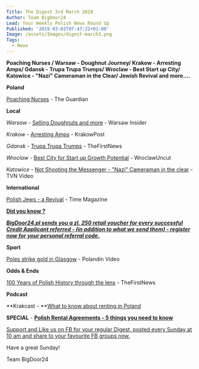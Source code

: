 ```yaml
---
Title: The Digest 3rd March 2019
Author: Team BigDoor24
Lead: Your Weekly Polish News Round Up
Published: '2019-03-03T07:47:22+01:00'
Image: /assets/Images/digest-march3.png
Tags:
  - News
---
```

**Poaching Nurses / Warsaw - Doughnut Journey/ Krakow - Arresting Amps/ Gdansk - Trupa Trupa Trumps/ Wroclaw - Best Start up City/ Katowice - "Nazi" Cameraman in the Clear/ Jewish Revival and more....**

**Poland**

[Poaching Nurses](https://www.theguardian.com/world/2019/feb/28/better-weather-better-pay-german-hospital-looks-to-lure-uks-polish-nurses?CMP=Share_AndroidApp_Email) - The Guardian

**Local**

_Warsaw_ - [Selling Doughnuts and more](http://www.warsawinsider.pl/hole-in-one/) - Warsaw Insider

_Krakow_ - [Arresting Amps](http://www.krakowpost.com/20075/2019/02/should-street-musicians-be-allowed-to-use-amps-krakow-decides) - KrakowPost

_Gdansk_ - [Trupa Trupa Trumps](https://www.thefirstnews.com/article/super-trupa-trupa-gdansk-band-sign-to-nirvana-label-sub-pop-but-fame-is-the-last-thing-on-their-minds-4893) - TheFirstNews

_Wroclaw_ - [Best City for Start up Growth Potential](http://wroclawuncut.com/2019/02/22/report-finds-wroclaw-has-polands-best-startup-growth-potential/) - WroclawUncut

_Katowice_ - [Not Shooting the Messenger - "Nazi" Cameraman in the clear](https://www.tvn24.pl/tvn24-news-in-english,157,m/prosecutor-discontinued-inquiry-into-tvn-s-camera-operator-piotr-wacowski,913626.html) - TVN Video

**International**

[Polish Jews - a Revival](http://time.com/5534494/poland-jews-rebirth-anti-semitism/) - Time Magazine 

[**Did you know ?**](https://bigdoor24.pl/)

[**_BigDoor24.pl sends you a zl. 250 retail voucher for every successful Credit Applicant referred - (in addition to what we send them) - register now for your personal referral code._**](https://bigdoor24.pl/)

**Sport**

[Poles strike gold in Glasgow](https://polandin.com/41570719/athletics-poles-the-best-in-mens-pole-vault-and-womens-60-metres) - Polandin Video

**Odds & Ends**

[100 Years of Polish History through the lens](https://www.thefirstnews.com/article/time-snap-new-book-shows-100-years-of-polish-history-through-the-eyes-of-photographers-4952) - TheFirstNews

**Podcast**

**Krakcast - **[What to know about renting in Poland](https://www.krakcast.pl/e/krakcast-interview-john-naughton-2/)

**SPECIAL** - [**Polish Rental Agreements - 5 things you need to know**](https://bigdoor24.pl/blog/)

[Support and Like us on FB for your regular Digest, posted every Sunday at 10 am and share to your favourite FB groups now.](https://www.facebook.com/bigdoor24/)

<div class="sharethis-inline-share-buttons"></div>

Have a great Sunday!

Team BigDoor24

